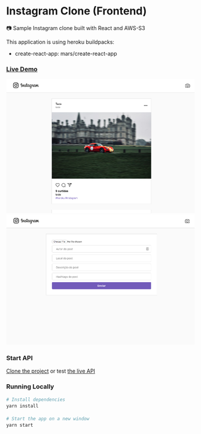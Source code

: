 # Instagram Clone (Frontend)
:camera: Sample Instagram clone built with React and AWS-S3

This application is using heroku buildpacks:
* create-react-app: mars/create-react-app

### [Live Demo](https://rlk-instagram-clone-frontend.herokuapp.com/)

![Screenshot 1](instagram-2.png)
![Screenshot 2](instagram-1.png)

### Start API
[Clone the project](https://rlk-instagram-clone-frontend.herokuapp.com/) or test
[the live API](https://github.com/Relirk/instagram-clone-backend)

### Running Locally
```sh
# Install dependencies
yarn install

# Start the app on a new window
yarn start
```
